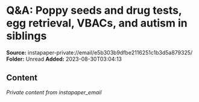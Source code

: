 # Q&A: Poppy seeds and drug tests, egg retrieval, VBACs, and autism in siblings

**Source:** instapaper-private://email/e5b303b9dfbe2116251c1b3d5a879325/
**Folder:** Unread
**Added:** 2023-08-30T03:04:13




## Content
*Private content from instapaper_email*
